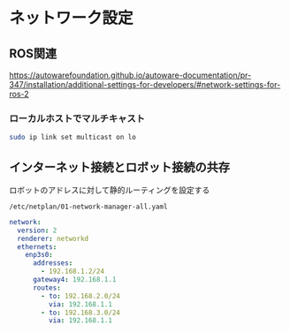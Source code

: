 # ネットワーク設定

## ROS関連

<https://autowarefoundation.github.io/autoware-documentation/pr-347/installation/additional-settings-for-developers/#network-settings-for-ros-2>

### ローカルホストでマルチキャスト

```bash
sudo ip link set multicast on lo
```

## インターネット接続とロボット接続の共存

ロボットのアドレスに対して静的ルーティングを設定する

`/etc/netplan/01-network-manager-all.yaml`

```yaml
network:
  version: 2
  renderer: networkd
  ethernets:
    enp3s0:
      addresses:
        - 192.168.1.2/24
      gateway4: 192.168.1.1
      routes:
        - to: 192.168.2.0/24
          via: 192.168.1.1
        - to: 192.168.3.0/24
          via: 192.168.1.1
```
